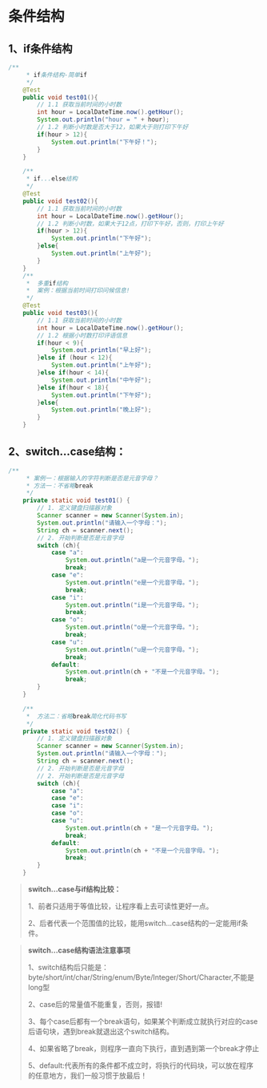 # 条件结构

## 1、if条件结构

```java
/**
	 * if条件结构-简单if
	 */
	@Test
	public void test01(){
		// 1.1 获取当前时间的小时数
		int hour = LocalDateTime.now().getHour();
		System.out.println("hour = " + hour);
		// 1.2 判断小时数是否大于12，如果大于则打印下午好
		if(hour > 12){
			System.out.println("下午好！");
		}
	}

	/**
	 * if...else结构
	 */
	@Test
	public void test02(){
		// 1.1 获取当前时间的小时数
		int hour = LocalDateTime.now().getHour();
		// 1.2 判断小时数，如果大于12点，打印下午好，否则，打印上午好
		if(hour > 12){
			System.out.println("下午好");
		}else{
			System.out.println("上午好");
		}
	}
	/**
	 *  多重if结构
	 *  案例：根据当前时间打印问候信息!
	 */
	@Test
	public void test03(){
		// 1.1 获取当前时间的小时数
		int hour = LocalDateTime.now().getHour();
		// 1.2 根据小时数打印评语信息
		if(hour < 9){
			System.out.println("早上好");
		}else if (hour < 12){
			System.out.println("上午好");
		}else if(hour < 14){
			System.out.println("中午好");
		}else if(hour < 18){
			System.out.println("下午好");
		}else{
			System.out.println("晚上好");
		}
	}

```

## 2、switch...case结构：

```java
/**
	 * 案例一：根据输入的字符判断是否是元音字母？
	 * 方法一：不省略break
	 */
	private static void test01() {
		// 1. 定义键盘扫描器对象
		Scanner scanner = new Scanner(System.in);
		System.out.println("请输入一个字母：");
		String ch = scanner.next();
		// 2. 开始判断是否是元音字母
		switch (ch){
			case "a":
				System.out.println("a是一个元音字母。");
				break;
			case "e":
				System.out.println("e是一个元音字母。");
				break;
			case "i":
				System.out.println("i是一个元音字母。");
				break;
			case "o":
				System.out.println("o是一个元音字母。");
				break;
			case "u":
				System.out.println("u是一个元音字母。");
				break;
			default:
				System.out.println(ch + "不是一个元音字母。");
				break;
		}
	}

	/**
	 *  方法二：省略break简化代码书写
	 */
	private static void test02() {
		// 1. 定义键盘扫描器对象
		Scanner scanner = new Scanner(System.in);
		System.out.println("请输入一个字母：");
		String ch = scanner.next();
		// 2. 开始判断是否是元音字母
		// 2. 开始判断是否是元音字母
		switch (ch){
			case "a":
			case "e":
			case "i":
			case "o":
			case "u":
				System.out.println(ch + "是一个元音字母。");
				break;
			default:
				System.out.println(ch + "不是一个元音字母。");
				break;
		}
	}
```

> **switch...case与if结构比较：**
>
> 1、前者只适用于等值比较，让程序看上去可读性更好一点。
>
> 2、后者代表一个范围值的比较，能用switch...case结构的一定能用if条件。

> **switch...case结构语法注意事项**
>
> 1、switch结构后只能是： byte/short/int/char/String/enum/Byte/Integer/Short/Character,不能是long型
>
> 2、case后的常量值不能重复，否则，报错!
>
> 3、每个case后都有一个break语句，如果某个判断成立就执行对应的case后语句块，遇到break就退出这个switch结构。
>
> 4、如果省略了break，则程序一直向下执行，直到遇到第一个break才停止
>
> 5、default:代表所有的条件都不成立时，将执行的代码块，可以放在程序的任意地方，我们一般习惯于放最后！   